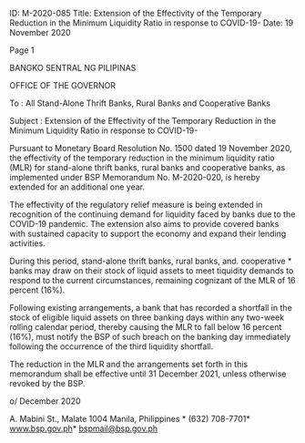ID: M-2020-085
Title: Extension of the Effectivity of the Temporary Reduction in the Minimum Liquidity Ratio in response to COVID-19-
Date: 19 November 2020

Page 1

BANGKO SENTRAL NG PILIPINAS

OFFICE OF THE GOVERNOR

To : All Stand-Alone Thrift Banks, Rural Banks and Cooperative Banks

Subject : Extension of the Effectivity of the Temporary Reduction in the Minimum Liquidity Ratio in response to COVID-19-

Pursuant to Monetary Board Resolution No. 1500 dated 19 November 2020, the effectivity of the temporary reduction in the minimum liquidity ratio (MLR) for stand-alone thrift banks, rural banks and cooperative banks, as implemented under BSP Memorandum No. M-2020-020, is hereby extended for an additional one year.

The effectivity of the regulatory relief measure is being extended in recognition of the continuing demand for liquidity faced by banks due to the COVID-19 pandemic. The extension also aims to provide covered banks with sustained capacity to support the economy and expand their lending activities.

During this period, stand-alone thrift banks, rural banks, and. cooperative * banks may draw on their stock of liquid assets to meet tiquidity demands to respond to the current circumstances, remaining cognizant of the MLR of 16 percent (16%).

Following existing arrangements, a bank that has recorded a shortfall in the stock of eligible liquid assets on three banking days within any two-week rolling calendar period, thereby causing the MLR to fall below 16 percent (16%), must notify the BSP of such breach on the banking day immediately following the occurrence of the third liquidity shortfall.

The reduction in the MLR and the arrangements set forth in this memorandum shall be effective until 31 December 2021, unless otherwise revoked by the BSP.

o/ December 2020

A. Mabini St., Malate 1004 Manila, Philippines * (632) 708-7701* www.bsp.gov.ph* bspmail@bsp.gov.ph